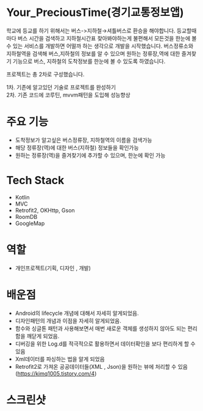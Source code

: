 # Your_PreciousTime(경기교통정보앱)

학교에 등교를 하기 위해서는 버스->지하철→셔틀버스로 환승을 해야합니다. 등교할때마다 버스 시간을 검색하고 지하철시간표 찾아봐야하는게 불편해서 모든것을 한눈에 볼 수 있는 서비스를 개발하면 어떨까 하는 생각으로 개발을 시작했습니다. 버스정류소와 지하철역을 검색해 버스,지하철의 정보를 알 수 있으며  원하는 정류장,역에 대한 즐겨찾기 기능으로 버스, 지하철의 도착정보를 한눈에 볼 수 있도록 하였습니다. 

프로젝트는 총 2차로 구성했습니다. 

1차. 기존에 알고있던 기술로 프로젝트를 완성하기  
2차. 기존 코드에 코루틴, mvvm패턴을 도입해 성능향상





# 주요 기능
* 도착정보가 알고싶은 버스정류장, 지하철역의 이름을 검색가능
* 해당 정류장(역)에 대한 버스(지하철) 정보들을 확인가능
* 원하는 정류장(역)을 즐겨찾기에 추가할 수 있으며, 한눈에 확인 가능



# Tech Stack
* Kotlin
* MVC
* Retrofit2, OKHttp, Gson
* RoomDB
* GoogleMap


# 역할
* 개인프로젝트(기획, 디자인 , 개발)

# 배운점
* Android의 lifecycle 개념에 대해서 자세히 알게되었음.
* 디자인패턴의 개념과 이점을 자세히 알게되었음.
* 함수와 싱글톤 패턴과 사용해보면서 매번 새로운 객체를 생성하지 않아도 되는 편리함을 깨닫게 되었음.
* 디버깅을 위한 Log.d를 적극적으로 활용하면서 데이터확인을 보다 편리하게 할 수 있음
* Xml데이터를 파싱하는 법을 알게 되었음
* Retrofit2로 가져온 공공데이터들(XML , Json)을 원하는 뷰에 처리할 수 있음 (https://kimq1005.tistory.com/4)


# 스크린샷



  

  


  
